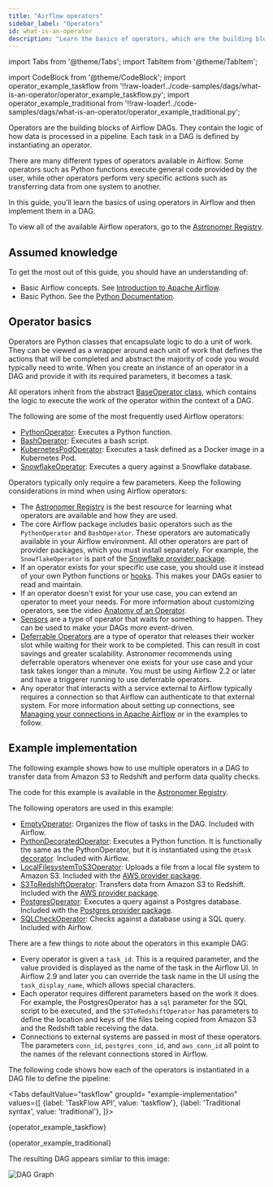 ```yaml
---
title: "Airflow operators"
sidebar_label: "Operators"
id: what-is-an-operator
description: "Learn the basics of operators, which are the building blocks of Airflow DAGs. See an example of how to implement several common operators available in Apache Airflow."
---
```


import Tabs from '@theme/Tabs';
import TabItem from '@theme/TabItem';

import CodeBlock from '@theme/CodeBlock';
import operator_example_taskflow from '!!raw-loader!../code-samples/dags/what-is-an-operator/operator_example_taskflow.py';
import operator_example_traditional from '!!raw-loader!../code-samples/dags/what-is-an-operator/operator_example_traditional.py';

Operators are the building blocks of Airflow DAGs. They contain the logic of how data is processed in a pipeline. Each task in a DAG is defined by instantiating an operator.

There are many different types of operators available in Airflow. Some operators such as Python functions execute general code provided by the user, while other operators perform very specific actions such as transferring data from one system to another.

In this guide, you'll learn the basics of using operators in Airflow and then implement them in a DAG.

To view all of the available Airflow operators, go to the [Astronomer Registry](https://registry.astronomer.io/modules?types=operators).

## Assumed knowledge

To get the most out of this guide, you should have an understanding of:

- Basic Airflow concepts. See [Introduction to Apache Airflow](intro-to-airflow.md).
- Basic Python. See the [Python Documentation](https://docs.python.org/3/tutorial/index.html).

## Operator basics

Operators are Python classes that encapsulate logic to do a unit of work. They can be viewed as a wrapper around each unit of work that defines the actions that will be completed and abstract the majority of code you would typically need to write. When you create an instance of an operator in a DAG and provide it with its required parameters, it becomes a task.

All operators inherit from the abstract [BaseOperator class](https://airflow.apache.org/docs/apache-airflow/stable/_api/airflow/models/baseoperator/index.html), which contains the logic to execute the work of the operator within the context of a DAG.

The following are some of the most frequently used Airflow operators:

- [PythonOperator](https://registry.astronomer.io/providers/apache-airflow/modules/pythonoperator): Executes a Python function.
- [BashOperator](https://registry.astronomer.io/providers/apache-airflow/modules/bashoperator): Executes a bash script.
- [KubernetesPodOperator](https://registry.astronomer.io/providers/kubernetes/modules/kubernetespodoperator): Executes a task defined as a Docker image in a Kubernetes Pod.
- [SnowflakeOperator](https://registry.astronomer.io/providers/snowflake/modules/snowflakeoperator): Executes a query against a Snowflake database.

Operators typically only require a few parameters. Keep the following considerations in mind when using Airflow operators:

- The [Astronomer Registry](https://registry.astronomer.io/modules?types=operators) is the best resource for learning what operators are available and how they are used.
- The core Airflow package includes basic operators such as the `PythonOperator` and `BashOperator`. These operators are automatically available in your Airflow environment. All other operators are part of provider packages, which you must install separately. For example, the `SnowflakeOperator` is part of the [Snowflake provider package](https://registry.astronomer.io/providers/snowflake).
- If an operator exists for your specific use case, you should use it instead of your own Python functions or [hooks](what-is-a-hook.md). This makes your DAGs easier to read and maintain.
- If an operator doesn't exist for your use case, you can extend an operator to meet your needs. For more information about customizing operators, see the video [Anatomy of an Operator](https://www.astronomer.io/events/webinars/anatomy-of-an-operator).
- [Sensors](what-is-a-sensor.md) are a type of operator that waits for something to happen. They can be used to make your DAGs more event-driven.
- [Deferrable Operators](deferrable-operators.md) are a type of operator that releases their worker slot while waiting for their work to be completed. This can result in cost savings and greater scalability. Astronomer recommends using deferrable operators whenever one exists for your use case and your task takes longer than a minute. You must be using Airflow 2.2 or later and have a triggerer running to use deferrable operators.
- Any operator that interacts with a service external to Airflow typically requires a connection so that Airflow can authenticate to that external system. For more information about setting up connections, see [Managing your connections in Apache Airflow](connections.md) or in the examples to follow.

## Example implementation

The following example shows how to use multiple operators in a DAG to transfer data from Amazon S3 to Redshift and perform data quality checks.

The code for this example is available in the [Astronomer Registry](https://registry.astronomer.io/dags/simple_redshift_3/versions/latest).

The following operators are used in this example:

- [EmptyOperator](https://airflow.apache.org/docs/apache-airflow/stable/_api/airflow/operators/empty/index.html): Organizes the flow of tasks in the DAG. Included with Airflow.
- [PythonDecoratedOperator](https://registry.astronomer.io/providers/apache-airflow/modules/pythonoperator): Executes a Python function. It is functionally the same as the PythonOperator, but it is instantiated using the `@task` [decorator](airflow-decorators.md). Included with Airflow.
- [LocalFilesystemToS3Operator](https://registry.astronomer.io/providers/amazon/modules/localfilesystemtos3operator): Uploads a file from a local file system to Amazon S3. Included with the [AWS provider package](https://registry.astronomer.io/providers/amazon).
- [S3ToRedshiftOperator](https://registry.astronomer.io/providers/amazon/modules/s3toredshiftoperator): Transfers data from Amazon S3 to Redshift. Included with the [AWS provider package](https://registry.astronomer.io/providers/amazon).
- [PostgresOperator](https://registry.astronomer.io/providers/postgres/modules/postgresoperator): Executes a query against a Postgres database. Included with the [Postgres provider package](https://registry.astronomer.io/providers/postgres).
- [SQLCheckOperator](https://registry.astronomer.io/providers/apache-airflow-providers-common-sql/modules/sqlcheckoperator): Checks against a database using a SQL query. Included with Airflow.

There are a few things to note about the operators in this example DAG:

- Every operator is given a `task_id`. This is a required parameter, and the value provided is displayed as the name of the task in the Airflow UI. In Airflow 2.9 and later you can override the task name in the UI using the `task_display_name`, which allows special characters.
- Each operator requires different parameters based on the work it does. For example, the PostgresOperator has a `sql` parameter for the SQL script to be executed, and the `S3ToRedshiftOperator` has parameters to define the location and keys of the files being copied from Amazon S3 and the Redshift table receiving the data.
- Connections to external systems are passed in most of these operators. The parameters `conn_id`, `postgres_conn_id`, and `aws_conn_id` all point to the names of the relevant connections stored in Airflow.

The following code shows how each of the operators is instantiated in a DAG file to define the pipeline:

<Tabs
    defaultValue="taskflow"
    groupId= "example-implementation"
    values={[
        {label: 'TaskFlow API', value: 'taskflow'},
        {label: 'Traditional syntax', value: 'traditional'},
    ]}>

<TabItem value="taskflow">

<CodeBlock language="python">{operator_example_taskflow}</CodeBlock>

</TabItem>

<TabItem value="traditional">

<CodeBlock language="python">{operator_example_traditional}</CodeBlock>

</TabItem>
</Tabs>

The resulting DAG appears similar to this image:

![DAG Graph](/img/guides/example_dag_graph.png)
